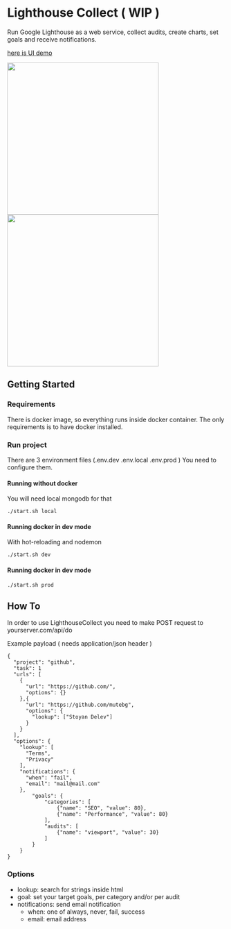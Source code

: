 # Lighthouse Collect ( WIP )

Run Google Lighthouse as a web service, collect audits, create charts, set goals and receive notifications.

[here is UI demo](http://lighthousecollect.westeurope.cloudapp.azure.com:3000/)

<img src="https://raw.githubusercontent.com/mutebg/lighthousecollect/master/docs/list.png" width="350" />
<img src="https://raw.githubusercontent.com/mutebg/lighthousecollect/master/docs/chart.png" width="350" />

## Getting Started

### Requirements

There is docker image, so everything runs inside docker container. The only requirements is to have docker installed.

### Run project

There are 3 environment files (.env.dev .env.local .env.prod )
You need to configure them.

#### Running without docker

You will need local mongodb for that

```
./start.sh local
```

#### Running docker in dev mode

With hot-reloading and nodemon

```
./start.sh dev
```

#### Running docker in dev mode

```
./start.sh prod
```

## How To

In order to use LighthouseCollect you need to make POST request to yourserver.com/api/do

Example payload ( needs application/json header )

```
{
  "project": "github",
  "task": 1
  "urls": [
    {
      "url": "https://github.com/",
      "options": {}
    },{
      "url": "https://github.com/mutebg",
      "options": {
        "lookup": ["Stoyan Delev"]
      }
    }
  ],
  "options": {
    "lookup": [
      "Terms",
      "Privacy"
    ],
    "notifications": {
      "when": "fail",
      "email": "mail@mail.com"
    },
		"goals": {
			"categories": [
				{"name": "SEO", "value": 80},
				{"name": "Performance", "value": 80}
			],
			"audits": [
				{"name": "viewport", "value": 30}
			]
		}
	}
}
```

### Options

* lookup: search for strings inside html
* goal: set your target goals, per category and/or per audit
* notifications: send email notification
  * when: one of always, never, fail, success
  * email: email address

